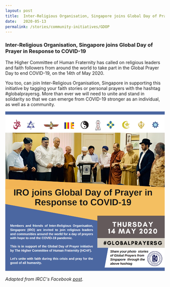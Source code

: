 ```yaml
---
layout: post
title:  Inter-Religious Organisation, Singapore joins Global Day of Prayer in Response to COVID-19
date:   2020-05-13
permalink: /stories/community-initiatives/GDOP
---
```


### Inter-Religious Organisation, Singapore joins Global Day of Prayer in Response to COVID-19

The Higher Committee of Human Fraternity has called on religious leaders and faith followers from around the world to take part in the Global Prayer Day to end COVID-19, on the 14th of May 2020. 

You too, can join Inter-Religious Organisation, Singapore in supporting this initiative by tagging your faith stories or personal prayers with the hashtag #globalprayersg.
More than ever we will need to unite and stand in solidarity so that we can emerge from COVID-19 stronger as an individual, as well as a community.

![Global Day of Prayer](/images/stories/GDOP.png/)

_Adapted from IRCC's Facebook [post](https://www.facebook.com/SGIRCC/posts/3666952279986091)._
